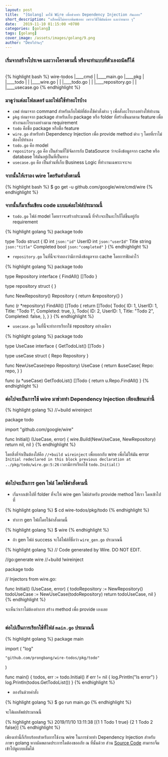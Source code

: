 ```yaml
---
layout: post
title:  "[Golang] มาใช้ Wire เพื่อช่วยทำ Dependency Injection กันเถอะ"
short_description: "บล็อคนี้ไม่อยากพิมพ์เยอะ เพราะวิธีใช้มันน้อย และง่ายมาก ๆ"
date:   2019-11-10 01:15:00 +0700
categories: [golang]
tags: [golang]
cover_image: /assets/images/golang/9.png
author: "Devไปวันๆ"
---
```


### เริ่มจากสร้างโปรเจค และวางโครงตามนี้ หรือจะทำแบบที่ตัวเองถนัดก็ได้

<br>
{% highlight bash %}
wire-todos
|____cmd
| |____main.go
|____pkg
| |____todo
| | |____wire.go
| | |____todo.go
| | |____repository.go
| | |____usecase.go
{% endhighlight %}

### มาดูว่าแต่ละโฟลเดอร์ และไฟล์ใช้ทำอะไรบ้าง

- `cmd` ย่อมาจาก command สำหรับเก็บไฟล์ที่ต้องใช้คำสั่งต่าง ๆ เพื่อสั่งอะไรบางอย่างให้ทำงาน <br>
- `pkg` ย่อมาจาก package สำหรับเก็บ package หรือ folder ที่สร้างขึ้นมาตาม feature เพื่อทำงานอะไรบางอย่างตาม requirement<br>
- `todo` คือชื่อ package หรือชื่อ feature<br>
- `wire.go` สำหรับทำ Dependency Injection เพื่อ provide method ต่าง ๆ โดยที่เราไม่ต้องไปทำเอง<br>
- `todo.go` คือ model<br>
- `repository.go` คือ เป็นส่วนที่ใช้จัดการกับ DataSource ว่าจะดึงข้อมูลจาก cache หรือ database ให้มันอยู่เป็นที่เป็นทาง<br>
- `usecase.go` คือ เป็นส่วนที่เก็บ Business Logic ที่ทำงานเฉพาะเจาะจง<br>

### จากนั้นให้เราลง wire โดยรันคำสั่งตามนี้

{% highlight bash %}
$ go get -u github.com/google/wire/cmd/wire
{% endhighlight %}

### จากนั้นก็มาเริ่มเขียน code แบบแต่ละไฟล์ประมาณนี้

- `todo.go` ไฟล์ model โดยเราจะสร้างประมาณนี้ ที่จริงจะเป็นอะไรก็ได้ขึ้นอยู่กับ requirement

{% highlight golang %}
package todo

type Todo struct {
	ID        int    `json:"id"`
	UserID    int    `json:"userId"`
	Title     string `json:"title"`
	Completed bool   `json:"completed"`
}
{% endhighlight %}

- `repository.go` ในที่นี้จะจำลองว่ามีการดึงข้อมูลจาก cache โดยการฟิกค่าไว้

{% highlight golang %}
package todo

type Repository interface {
	FindAll() []Todo
}

type repository struct {
}

func NewRepository() Repository {
	return &repository{}
}

func (r *repository) FindAll() []Todo {
	return []Todo{
		Todo{
			ID:        1,
			UserID:    1,
			Title:     "Todo 1",
			Completed: true,
		},
		Todo{
			ID:        2,
			UserID:    1,
			Title:     "Todo 2",
			Completed: false,
		},
	}
}
{% endhighlight %}

- `usecase.go` ในที่นี้จะทำการเรียกใช้ repository อย่างเดียว

{% highlight golang %}
package todo

type UseCase interface {
	GetTodoList() []Todo
}

type useCase struct {
	Repo Repository
}

func NewUseCase(repo Repository) UseCase {
	return &useCase{
		Repo: repo,
	}
}

func (u *useCase) GetTodoList() []Todo {
	return u.Repo.FindAll()
}
{% endhighlight %}

### ต่อไปจะเป็นการใช้ wire มาช่วยทำ Dependency Injection เพียงเขียนเท่านี้

{% highlight golang %}
//+build wireinject

package todo

import "github.com/google/wire"

func Initial() (UseCase, error) {
	wire.Build(NewUseCase, NewRepository)
	return nil, nil
}
{% endhighlight %}

โดยสิ่งที่จำเป็นต้องใส่คือ `//+build wireinject` เพื่อบอกกับ wire เพื่อไม่ให้มัน error `Initial redeclared in this block previous declaration at ../pkg/todo/wire.go:5:26` เวลามีการเรียกใช้ `todo.Initial()`<br><br>

### ต่อไปจะเป็นการ gen ไฟล์ โดยใช้คำสั่งตามนี้

- เริ่มจากเข้าไปที่ folder ที่จะให้ wire gen ไฟล์สำหรับ provide method ให้เรา โดยเข้าไปที่

{% highlight golang %}
$ cd wire-todos/pkg/todo
{% endhighlight %}

- ทำการ gen ไฟล์โดยใช้คำสั่งตามนี้

{% highlight golang %}
$ wire
{% endhighlight %}

- ถ้า gen ไฟล์ success จะได้ไฟล์ที่ชื่อว่า `wire_gen.go` ประมาณนี้

{% highlight golang %}
// Code generated by Wire. DO NOT EDIT.

//go:generate wire
//+build !wireinject

package todo

// Injectors from wire.go:

func Initial() (UseCase, error) {
	todoRepository := NewRepository()
	todoUseCase := NewUseCase(todoRepository)
	return todoUseCase, nil
}
{% endhighlight %}

จะเห็นว่าเราไม่ต้องทำการ สร้าง method เพื่อ provide เองเลย<br><br>

### ต่อไปเป็นการเรียกใช้ที่ไฟล์ `main.go` ประมาณนี้

{% highlight golang %}
package main

import (
	"log"

	"github.com/prongbang/wire-todos/pkg/todo"
)

func main() {
	todos, err := todo.Initial()
	if err != nil {
		log.Println("Is error")
	}
	log.Println(todos.GetTodoList())
}
{% endhighlight %}

- ลองรันด้วยคำสั่ง

{% highlight golang %}
$ go run main.go
{% endhighlight %}

จะได้ผลลัพธ์ประมาณนี้

{% highlight golang %}
2019/11/10 13:11:38 [{1 1 Todo 1 true} {2 1 Todo 2 false}]
{% endhighlight %}

เพียงเท่านี้ก็เรียบร้อยสำหรับการใช้งาน wire ในการช่วยทำ Dependency Injection สำหรับภาษา golang หากผิดพลาดประการใดต้องขออภัย ณ ที่นั้นด้วย ส่วน [Source Code](https://raboninco.com/XBt3) สามารถจิ้มเข้าไปดูแบบเต็มได้
